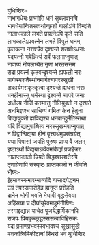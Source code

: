 युधिष्ठिरः-  
नाभागधेयः प्राप्नोति धनं सुबलवानपि  
भागधेयान्वितस्त्वर्थान्कृशो बालोऽपि विन्दति  
नालाभकाले लभते प्रयत्नेऽपि कृते सति  
लाभकालेऽप्रयत्नेन लभते विपुलं धनम्  
कृतयत्ना नराश्चैव दृश्यन्ते शतशोऽधनाः  
यदयत्नो भवेन्नित्यं सर्वं फलमाप्नुयात्  
नावाप्यं नोपलभ्येत नृणां भरतसत्तम  
सदा प्रयत्नं कृतवन्दृश्यन्ते ह्यफलो नरः  
मार्गन्नयशतैरर्थानमार्गश्चापरस्सुखी  
अकार्यमसकृत्कृत्वा दृश्यन्ते ह्यधना नराः  
धनहीनास्तु धर्मस्था दृश्यन्ते चापरे जनाः  
अधीत्य नीतिं कस्मात्तु नीतियुक्तो न दृश्यते  
अनभिज्ञश्च साचिव्यं गमितः केन हेतुना  
विद्यायुक्तो ह्यविद्यश्च धनवान्दुर्मतिस्तथा  
यदि विद्यामुपाश्रित्य नरस्सुखमवाप्नुयात्  
न विद्वान्विद्यया हीनं वृत्त्यर्थमुपसंश्रयेत्  
यथा पिपासां जयति पुरुषः प्राप्य वै जलम्  
इष्टाऽर्थो विद्ययाऽप्येवमविद्यां प्रजहेन्नरः  
नाप्राप्तकालो म्रियते विद्धश्शरशतैरपि  
तृणाग्रेणापि संस्पृष्टः प्राप्तकालो न जीवति  
भीष्मः-  
ईहमानस्समारम्भान्यदि नासादयेद्धनम्  
उग्रं तपस्समारोहेन्न ह्यनुप्तं प्ररोहति  
दानेन भोगी भवति मेधावी वृद्धसेवया  
अहिंसया च दीर्घायुरेवमाहुर्मनीषिणः  
तस्माद्दद्यान्न याचेत पूजयेद्धार्मिकानपि  
सजपः प्रियकृच्छुद्धस्ससत्वाविहिंसकः  
यदा प्रमाणप्रभवस्स्वभावश्च सुखासुखे  
मशकक्रिमिकीटानां स्थिरो भव युधिष्ठिर  
